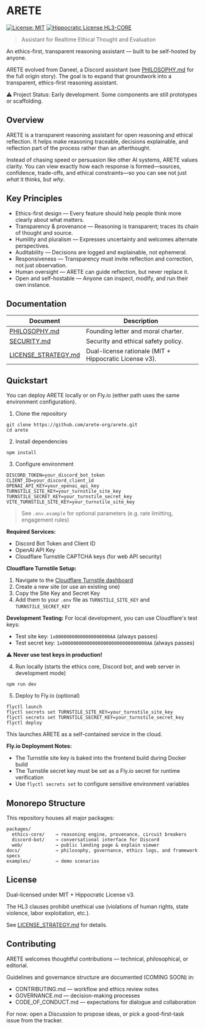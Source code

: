 # ARETE
[![License: MIT](https://img.shields.io/badge/License-MIT-yellow.svg)](https://opensource.org/licenses/MIT)
[![Hippocratic License HL3-CORE](https://img.shields.io/static/v1?label=Hippocratic%20License&message=HL3-CORE&labelColor=5e2751&color=bc8c3d)](https://firstdonoharm.dev/version/3/0/core.html)
> Assistant for Realtime Ethical Thought and Evaluation

An ethics-first, transparent reasoning assistant — built to be self-hosted by anyone.

ARETE evolved from Daneel, a Discord assistant (see [PHILOSOPHY.md](PHILOSOPHY.md) for the full origin story). The goal is to expand that groundwork into a transparent, ethics-first reasoning assistant.

⚠️ Project Status: Early development. Some components are still prototypes or scaffolding.

## Overview
ARETE is a transparent reasoning assistant for open reasoning and ethical reflection.
It helps make reasoning traceable, decisions explainable, and reflection part of the process rather than an afterthought.

Instead of chasing speed or persuasion like other AI systems, ARETE values clarity. You can view exactly how each response is formed—sources, confidence, trade-offs, and ethical constraints—so you can see not just *what* it thinks, but *why*.

## Key Principles
- Ethics-first design — Every feature should help people think more clearly about what matters.
- Transparency & provenance — Reasoning is transparent; traces its chain of thought and source.
- Humility and pluralism — Expresses uncertainty and welcomes alternate perspectives.
- Auditability — Decisions are logged and explainable, not ephemeral.
- Responsiveness — Transparency must invite reflection and correction, not just observation.
- Human oversight — ARETE can guide reflection, but never replace it.
- Open and self-hostable — Anyone can inspect, modify, and run their own instance.

## Documentation

| Document  | Description |
| ------------- | ------------- |
| [PHILOSOPHY.md](PHILOSOPHY.md)  | Founding letter and moral charter. |
| [SECURITY.md](SECURITY.md) | Security and ethical safety policy. |
| [LICENSE_STRATEGY.md](LICENSE_STRATEGY.md)  | Dual-license rationale (MIT + Hippocratic License v3). |

## Quickstart
You can deploy ARETE locally or on Fly.io (either path uses the same environment configuration).
1. Clone the repository
```
git clone https://github.com/arete-org/arete.git
cd arete
```
2. Install dependencies
```
npm install
```
3. Configure environment
```
DISCORD_TOKEN=your_discord_bot_token
CLIENT_ID=your_discord_client_id
OPENAI_API_KEY=your_openai_api_key
TURNSTILE_SITE_KEY=your_turnstile_site_key
TURNSTILE_SECRET_KEY=your_turnstile_secret_key
VITE_TURNSTILE_SITE_KEY=your_turnstile_site_key
```
> See `.env.example` for optional parameters (e.g. rate limitting, engagement rules)

**Required Services:**
- Discord Bot Token and Client ID
- OpenAI API Key
- Cloudflare Turnstile CAPTCHA keys (for web API security)

**Cloudflare Turnstile Setup:**
1. Navigate to the [Cloudflare Turnstile dashboard](https://dash.cloudflare.com/?to=/:account/turnstile)
2. Create a new site (or use an existing one)
3. Copy the Site Key and Secret Key
4. Add them to your `.env` file as `TURNSTILE_SITE_KEY` and `TURNSTILE_SECRET_KEY`

**Development Testing:**
For local development, you can use Cloudflare's test keys:
- Test site key: `1x00000000000000000000AA` (always passes)
- Test secret key: `1x0000000000000000000000000000000AA` (always passes)

⚠️ **Never use test keys in production!**

4. Run locally
(starts the ethics core, Discord bot, and web server in development mode)
```
npm run dev
```
5. Deploy to Fly.io (optional)
```
flyctl launch
flyctl secrets set TURNSTILE_SITE_KEY=your_turnstile_site_key
flyctl secrets set TURNSTILE_SECRET_KEY=your_turnstile_secret_key
flyctl deploy
```
This launches ARETE as a self-contained service in the cloud.

**Fly.io Deployment Notes:**
- The Turnstile site key is baked into the frontend build during Docker build
- The Turnstile secret key must be set as a Fly.io secret for runtime verification
- Use `flyctl secrets set` to configure sensitive environment variables

## Monorepo Structure
This repository houses all major packages:
```
packages/
  ethics-core/    → reasoning engine, provenance, circuit breakers
  discord-bot/    → conversational interface for Discord
  web/            → public landing page & explain viewer
docs/             → philosophy, governance, ethics logs, and framework specs
examples/         → demo scenarios
```

## License

Dual-licensed under MIT + Hippocratic License v3.

The HL3 clauses prohibit unethical use (violations of human rights, state violence, labor exploitation, etc.).

See [LICENSE_STRATEGY.md](LICENSE_STRATEGY.md) for details.

## Contributing

ARETE welcomes thoughtful contributions — technical, philosophical, or editorial.

Guidelines and governance structure are documented (COMING SOON) in:
- CONTRIBUTING.md — workflow and ethics review notes
- GOVERNANCE.md — decision-making processes
- CODE_OF_CONDUCT.md — expectations for dialogue and collaboration
  
For now: open a Discussion to propose ideas, or pick a good-first-task issue from the tracker.

